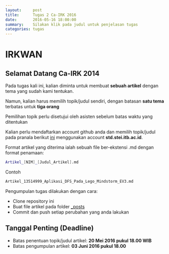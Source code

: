```yaml
---
layout:     post
title:      Tugas 2 Ca-IRK 2016
date:       2016-05-16 18:00:00
summary:    Silakan klik pada judul untuk penjelasan tugas
categories: tugas
---
```


# IRKWAN

## Selamat Datang Ca-IRK 2014

Pada tugas kali ini, kalian diminta untuk membuat **sebuah artikel** dengan tema yang sudah kami tentukan.

Namun, kalian harus memilih topik/judul sendiri, dengan batasan **satu tema** terbatas untuk **tiga orang**

Pemilihan topik perlu disetujui oleh asisten sebelum batas waktu yang ditentukan

Kalian perlu mendaftarkan account github anda dan memilih topik/judul pada pranala berikut [ini][gsheet] menggunakan account **std.stei.itb.ac.id**.

Format artikel yang diterima ialah sebuah file ber-ekstensi .md dengan format penamaan:
```sh
Artikel_[NIM]_[Judul_Artikel].md
```
Contoh
```sh
Artikel_13514999_Aplikasi_DFS_Pada_Lego_Mindstorm_EV3.md
```
Pengumpulan tugas dilakukan dengan cara:
- Clone repository ini
- Buat file artikel pada folder [_posts][posts]
- Commit dan push setiap perubahan yang anda lakukan

## Tanggal Penting (Deadline)
- Batas penentuan topik/judul artikel: **20 Mei 2016 pukul 18.00 WIB**
- Batas pengumpulan artikel: **03 Juni 2016 pukul 18.00**

[gsheet]: <http://daringfireball.net/projects/markdown/>
[posts]: <https://github.com/irkwan/pixyll/tree/master/_posts>
[root]: <https://github.com/irkwan/pixyll/>
